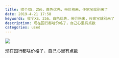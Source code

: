 ```yaml
---
title: 收个XS，256，白色优先，带价格来，传家宝就别来了
date: 2019-4-21 17:58
keywords: 收个XS，256，白色优先，带价格来，传家宝就别来了
description: 现在国行都啥价格了，自己心里有点数
categories: used
---
```

<td class="t_f" id="postmessage_3571012">


<img aid="1148184" data-cf-modified-7f069f28a91be00bb069a5ea-="" file="data/attachment/forum/201904/21/175710whpzsp32hjg4zaw3.jpg.thumb.jpg" id="aimg_1148184" inpost="1" onclick="" onmouseover="" src="http://www.flw.ph/data/attachment/forum/201904/21/175710whpzsp32hjg4zaw3.jpg" style="cursor:pointer" zoomfile="data/attachment/forum/201904/21/175710whpzsp32hjg4zaw3.jpg"/>


现在国行都啥价格了，自己心里有点数<br/>
</td>
